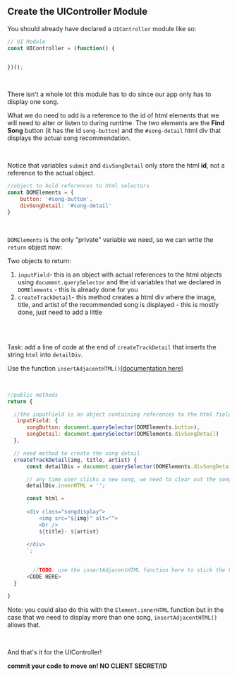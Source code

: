## Create the UIController Module

You should already have declared a `UIController`  module like so:

```js
// UI Module
const UIController = (function() {


})();
```



<br />



There isn't a whole lot this module has to do since our app only has to display one song.

What we do need to add is a reference to the id of html elements that we will need to alter or listen to during runtime. The two elements are the **Find Song** button (it has the id `song-button`) and the `#song-detail`  html div that displays the actual song recommendation. 

<br />

Notice that variables `submit`  and `divSongDetail`  only store the html **id**, not a reference to the actual object.

```js
//object to hold references to html selectors
const DOMElements = {
    button: '#song-button',
    divSongDetail: '#song-detail'
}
```



<br />



`DOMElements`  is the only "private" variable we need, so we can write the `return`  object now:

Two objects to return:

1. `inputField`-  this is an object with actual references to the html objects using `document.querySelector`  and the id variables that we declared in `DOMElements`   - this is already done for you
2. `createTrackDetail`-  this method creates a html div where the image, title, and artist of the recommended song is displayed   - this is mostly done, just need to add a little


<br />
<br />


Task: add a line of code at the end of  `createTrackDetail`  that inserts the string `html`  into `detailDiv`.

  Use the function `insertAdjacentHTML()`[(documentation here)](https://developer.mozilla.org/en-US/docs/Web/API/Element/insertAdjacentHTML) 



<br/>


```js
//public methods
return {

  //the inputField is an object containing references to the html fields 
   inputField: {
      songButton: document.querySelector(DOMElements.button),
      songDetail: document.querySelector(DOMElements.divSongDetail)
  },

  // need method to create the song detail
  createTrackDetail(img, title, artist) {
      const detailDiv = document.querySelector(DOMElements.divSongDetail)

      // any time user clicks a new song, we need to clear out the song detail div
      detailDiv.innerHTML = '';

      const html = 
      `
      <div class="songdisplay">
          <img src="${img}" alt="">     
          <br />           
          ${title}- ${artist}

      </div> 
      `;

    
    	//TODO: use the insertAdjacentHTML function here to stick the html string into detailDiv
      <CODE HERE>
  }

}
```
Note: you could also do this with the `Element.innerHTML` function but in the case that we need to display more than one song, `insertAdjacentHTML()`   allows that.


<br />



And that's it for the UIController!

**commit your code to move on! NO CLIENT SECRET/ID**
